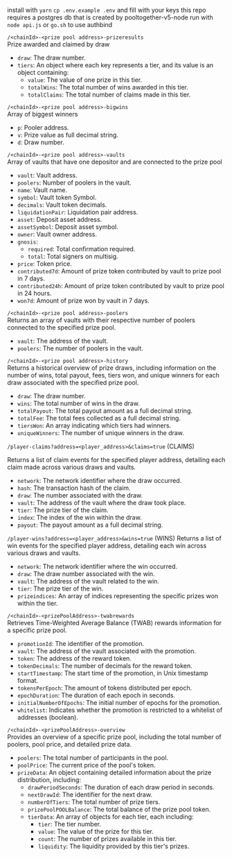 install with `yarn`
`cp .env.example .env` and fill with your keys
this repo requires a postgres db that is created by pooltogether-v5-node
run with `node api.js` or `go.sh` to use authbind

`/<chainId>-<prize pool address>-prizeresults`  
Prize awarded and claimed by draw

- `draw`: The draw number.
- `tiers`: An object where each key represents a tier, and its value is an object containing:
  - `value`: The value of one prize in this tier.
  - `totalWins`: The total number of wins awarded in this tier.
  - `totalClaims`: The total number of claims made in this tier.

`/<chainId>-<prize pool address>-bigwins`  
Array of biggest winners

- `p`: Pooler address.
- `v`: Prize value as full decimal string.
- `d`: Draw number.

`/<chainId>-<prize pool address>-vaults`  
Array of vaults that have one depositor and are connected to the prize pool

- `vault`: Vault address.
- `poolers`: Number of poolers in the vault.
- `name`: Vault name.
- `symbol`: Vault token Symbol.
- `decimals`: Vault token decimals.
- `liquidationPair`: Liquidation pair address.
- `asset`: Deposit asset address.
- `assetSymbol`: Deposit asset symbol.
- `owner`: Vault owner address.
- `gnosis`:
  - `required`: Total confirmation required.
  - `total`: Total signers on multisig.
- `price`: Token price.
- `contributed7d`: Amount of prize token contributed by vault to prize pool in 7 days.
- `contributed24h`: Amount of prize token contributed by vault to prize pool in 24 hours.
- `won7d`: Amount of prize won by vault in 7 days.


`/<chainId>-<prize pool address>-poolers`  
Returns an array of vaults with their respective number of poolers connected to the specified prize pool.

- `vault`: The address of the vault.
- `poolers`: The number of poolers in the vault.

`/<chainId>-<prize pool address>-history`  
Returns a historical overview of prize draws, including information on the number of wins, total payout, fees, tiers won, and unique winners for each draw associated with the specified prize pool.

- `draw`: The draw number.
- `wins`: The total number of wins in the draw.
- `totalPayout`: The total payout amount as a full decimal string.
- `totalFee`: The total fees collected as a full decimal string.
- `tiersWon`: An array indicating which tiers had winners.
- `uniqueWinners`: The number of unique winners in the draw.

`/player-claims?address=<player_address>&claims=true` (CLAIMS)

Returns a list of claim events for the specified player address, detailing each claim made across various draws and vaults.

- `network`: The network identifier where the draw occurred.
- `hash`: The transaction hash of the claim.
- `draw`: The number associated with the draw.
- `vault`: The address of the vault where the draw took place.
- `tier`: The prize tier of the claim.
- `index`: The index of the win within the draw.
- `payout`: The payout amount as a full decimal string.

`/player-wins?address=<player_address>&wins=true` (WINS)
Returns a list of win events for the specified player address, detailing each win across various draws and vaults.

- `network`: The network identifier where the win occurred.
- `draw`: The draw number associated with the win.
- `vault`: The address of the vault related to the win.
- `tier`: The prize tier of the win.
- `prizeindices`: An array of indices representing the specific prizes won within the tier.

`/<chainId>-<prizePoolAddress>-twabrewards`  
Retrieves Time-Weighted Average Balance (TWAB) rewards information for a specific prize pool.

- `promotionId`: The identifier of the promotion.
- `vault`: The address of the vault associated with the promotion.
- `token`: The address of the reward token.
- `tokenDecimals`: The number of decimals for the reward token.
- `startTimestamp`: The start time of the promotion, in Unix timestamp format.
- `tokensPerEpoch`: The amount of tokens distributed per epoch.
- `epochDuration`: The duration of each epoch in seconds.
- `initialNumberOfEpochs`: The initial number of epochs for the promotion.
- `whitelist`: Indicates whether the promotion is restricted to a whitelist of addresses (boolean).

`/<chainId>-<prizePoolAddress>-overview`  
Provides an overview of a specific prize pool, including the total number of poolers, pool price, and detailed prize data.

- `poolers`: The total number of participants in the pool.
- `poolPrice`: The current price of the pool's token.
- `prizeData`: An object containing detailed information about the prize distribution, including:
  - `drawPeriodSeconds`: The duration of each draw period in seconds.
  - `nextDrawId`: The identifier for the next draw.
  - `numberOfTiers`: The total number of prize tiers.
  - `prizePoolPOOLBalance`: The total balance of the prize pool token.
  - `tierData`: An array of objects for each tier, each including:
    - `tier`: The tier number.
    - `value`: The value of the prize for this tier.
    - `count`: The number of prizes available in this tier.
    - `liquidity`: The liquidity provided by this tier's prizes.
